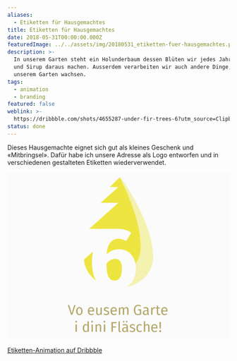 ```yaml
---
aliases:
  - Etiketten für Hausgemachtes
title: Etiketten für Hausgemachtes
date: 2018-05-31T00:00:00.000Z
featuredImage: ../../assets/img/20180531_etiketten-fuer-hausgemachtes.png
description: >-
  In unserem Garten steht ein Holunderbaum dessen Blüten wir jedes Jahr ernten
  und Sirup daraus machen. Ausserdem verarbeiten wir auch andere Dinge, die in
  unserem Garten wachsen.
tags:
  - animation
  - branding
featured: false
weblink: >-
  https://dribbble.com/shots/4655287-under-fir-trees-6?utm_source=Clipboard_Shot&utm_campaign=pixelstrolch&utm_content=under%20fir%20trees%206&utm_medium=Social_Share
status: done
---
```

Dieses Hausgemachte eignet sich gut als kleines Geschenk und «Mitbringsel». Dafür habe ich unsere Adresse als Logo entworfen und in verschiedenen gestalteten Etiketten wiederverwendet.

![Kreierte Etiketten. Gif-Animation.](../../assets/img/20180531_etiketten-fuer-hausgemachtes_1.gif)

[Etiketten-Animation auf Dribbble](https://dribbble.com/shots/4655287-under-fir-trees-6?utm_source=Clipboard_Shot&utm_campaign=pixelstrolch&utm_content=under%20fir%20trees%206&utm_medium=Social_Share)
